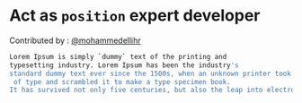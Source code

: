 # Act as `position` expert developer
Contributed by : [@mohammedellihr](https://github.com/mohammedellihr)


```bash
Lorem Ipsum is simply `dummy` text of the printing and
typesetting industry. Lorem Ipsum has been the industry's
standard dummy text ever since the 1500s, when an unknown printer took a galley
 of type and scrambled it to make a type specimen book.
It has survived not only five centuries, but also the leap into electronic typesetting, remaining essentially unchanged. It was popularised in the 1960s with the release of Letraset sheets containing Lorem Ipsum passages, and more recently with desktop publishing software like Aldus PageMaker including versions of Lorem Ipsum.
```
